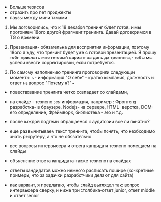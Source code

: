 - Больше тезисов
- отразить про пет проджекты
- паузы между мини тамами

1) Мы договорились, что к 18 декабря тренинг будет готов, и мы прогоняем 18ого другой фрагмент тренинга. Давай договоримся в TG о времени.
 
2) Презентация- обязательна для восприятия информации, поэтому 18ого я жду, что тренинг будет уже с готовой презентацией.
Я прошу тебя прислать мне готовый вариант за день до тренинга, чтобы мы успели ввести корректировки, если потребуется.
 
3) По самому наполнению тренинга проговорили следующие моменты:
~- информация "О себе" - кратко компания, должность и ответ на вопрос "Почему я?"~
- повествование тренинга четко совпадает со слайдами,
- на слайде - тезисно вся информация, например : Фронтенд разработка- в браузере, Nodejs- на сервере, HTML- верстка, DOM- его определение, Фреймворк, библиотека - это и т.д.

- после каждой подтемы обращаемся к аудитории все ли понятно?

- еще раз вычитываем текст тренинга, чтобы понять, что необходимо знать рекрутеру, а что не обязательно
- все вопросы интервьюера и ответа кандидата тезисно помещаем на слайды
- объяснение ответа кандидата-также тезисно на слайдах
- ответы кандидатов можно немного расписать пошире (конкретные примеры, что за задачки разработчики делают для сайта)
- как вариант, я предлагаю, чтобы слайд выглядел так: вопрос интервьюера сверху, и ниже три столбика-ответ junior, ответ middle и ответ senior